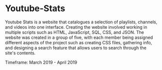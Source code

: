 # Youtube-Stats

Youtube Stats is a website that catalogues a selection of playlists, channels, and videos into one interface. Creating the website involved working in multiple scripts such as HTML, JavaScript, SQL, CSS, and JSON. The website was created in a group of five, with each member being assigned different aspects of the project such as creating CSS files, gathering info, and designing a search feature that allows users to search through the site's contents.

Timeframe: March 2019 - April 2019
